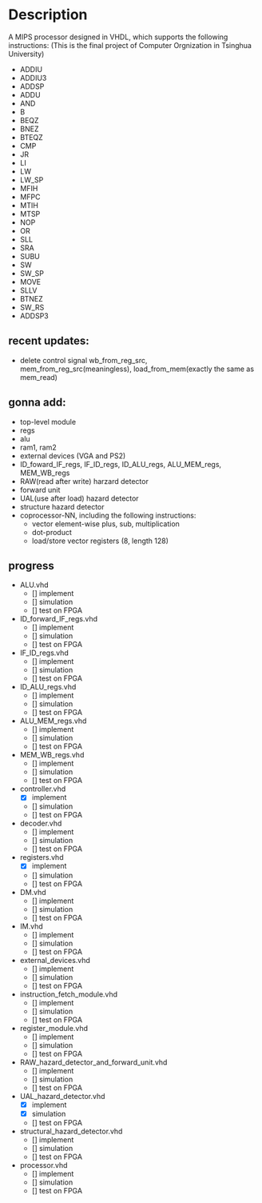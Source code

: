 # Description
A MIPS processor designed in VHDL, which supports the following instructions: (This is the final project of Computer Orgnization in Tsinghua University)

- ADDIU 
- ADDIU3
- ADDSP
- ADDU
- AND
- B
- BEQZ
- BNEZ
- BTEQZ
- CMP
- JR
- LI
- LW
- LW_SP
- MFIH
- MFPC
- MTIH
- MTSP
- NOP
- OR
- SLL
- SRA
- SUBU
- SW
- SW_SP
- MOVE	
- SLLV	
- BTNEZ	
- SW_RS	
- ADDSP3

## recent updates:
- delete control signal wb_from_reg_src, mem_from_reg_src(meaningless), load_from_mem(exactly the same as mem_read)

## gonna add:
- top-level module
- regs
- alu
- ram1, ram2
- external devices (VGA and PS2)
- ID_foward_IF_regs, IF_ID_regs, ID_ALU_regs, ALU_MEM_regs, MEM_WB_regs
- RAW(read after write) harzard detector 
- forward unit
- UAL(use after load) hazard detector
- structure hazard detector
- coprocessor-NN, including the following instructions:
	* vector element-wise plus, sub, multiplication
	* dot-product
	* load/store vector registers (8, length 128)

## progress
- ALU.vhd
	* [] implement 
	* [] simulation
	* [] test on FPGA
- ID_forward_IF_regs.vhd
	* [] implement 
	* [] simulation
	* [] test on FPGA
- IF_ID_regs.vhd
	* [] implement 
	* [] simulation
	* [] test on FPGA
- ID_ALU_regs.vhd
	* [] implement 
	* [] simulation
	* [] test on FPGA
- ALU_MEM_regs.vhd
	* [] implement 
	* [] simulation
	* [] test on FPGA
- MEM_WB_regs.vhd
	* [] implement 
	* [] simulation
	* [] test on FPGA
- controller.vhd
	* [x] implement 
	* [] simulation
	* [] test on FPGA
- decoder.vhd
	* [] implement 
	* [] simulation
	* [] test on FPGA
- registers.vhd
	* [x] implement 
	* [] simulation
	* [] test on FPGA
- DM.vhd
	* [] implement 
	* [] simulation
	* [] test on FPGA
- IM.vhd
	* [] implement 
	* [] simulation
	* [] test on FPGA
- external_devices.vhd
	* [] implement 
	* [] simulation
	* [] test on FPGA
- instruction_fetch_module.vhd
	* [] implement 
	* [] simulation
	* [] test on FPGA
- register_module.vhd
	* [] implement 
	* [] simulation
	* [] test on FPGA
- RAW_hazard_detector_and_forward_unit.vhd
	* [] implement 
	* [] simulation
	* [] test on FPGA
- UAL_hazard_detector.vhd
	* [x] implement 
	* [x] simulation
	* [] test on FPGA
- structural_hazard_detector.vhd
	* [] implement 
	* [] simulation
	* [] test on FPGA
- processor.vhd
	* [] implement 
	* [] simulation
	* [] test on FPGA
